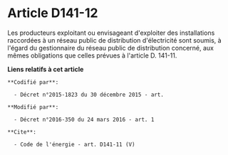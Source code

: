 # Article D141-12

Les producteurs exploitant ou envisageant d'exploiter des installations raccordées à un réseau public de distribution
d'électricité sont soumis, à l'égard du gestionnaire du réseau public de distribution concerné, aux mêmes obligations que
celles prévues à l'article D. 141-11.

**Liens relatifs à cet article**

	**Codifié par**:

	  - Décret n°2015-1823 du 30 décembre 2015 - art.

	**Modifié par**:

	  - Décret n°2016-350 du 24 mars 2016 - art. 1

	**Cite**:

	  - Code de l'énergie - art. D141-11 (V)
